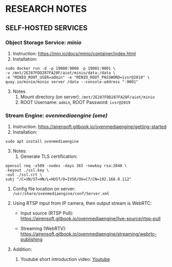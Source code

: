 # RESEARCH NOTES

## SELF-HOSTED SERVICES

### Object Storage Service: *minio*

1. Instruction: https://min.io/docs/minio/container/index.html
2. Installation:
```
sudo docker run -d -p 19000:9000 -p 19001:9001 \
-v /mnt/2E287FDD287FA28F/aiot/minio/data:/data \
-e "MINIO_ROOT_USER=admin" -e "MINIO_ROOT_PASSWORD=ivsr@2019" \
quay.io/minio/minio server /data --console-address ":9001"
```
3. Notes
   1. Mount directory (on server): ```/mnt/2E287FDD287FA28F/aiot/minio```
   2. ROOT Username: ```admin```, ROOT Password: ```ivsr@2019```

### Stream Engine: *ovenmediaengine (ome)*

1. Instruction: https://airensoft.gitbook.io/ovenmediaengine/getting-started
2. Installation:
```
sudo apt install ovenmediaengine
```
3. Notes:
   1. Generate TLS certification:
```
openssl req -x509 -nodes -days 365 -newkey rsa:2048 \
-keyout ./ssl.key \
-out ./ssl.crt \
subj "/C=VN/ST=HN/L=HUST/O=IVSR/OU=C7/CN=192.168.0.112"
```
   1. Config file location on server: ```/usr/share/ovenmediaengine/conf/Server.xml```
   2. Using RTSP input from IP camera, then output stream is WebRTC:

        - Input source (RTSP Pull): https://airensoft.gitbook.io/ovenmediaengine/live-source/rtsp-pull    

        - Streaming (WebRTV): https://airensoft.gitbook.io/ovenmediaengine/streaming/webrtc-publishing 

4. Addition:
   1. Youtube short introduction video: [Youtube](https://www.youtube.com/watch?v=WmR9IMUD_CY)
